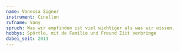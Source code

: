 ```yaml
---
name: Vanessa Signer
instrument: Cinellen
rufname: Vany
spruch: Was wir empfinden ist viel wichtiger als was wir wissen.
hobbys: Spörtle, mit de Familie und Freund Ziit verbringe
dabei_seit: 2013
---
```

